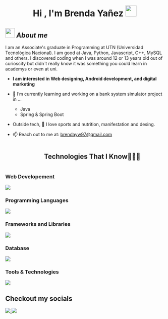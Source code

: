 <h1 align="center">Hi , I'm Brenda Yañez <img src="https://media.giphy.com/media/hvRJCLFzcasrR4ia7z/giphy.gif" width="35"></h1>

## <img src="https://media.giphy.com/media/ObNTw8Uzwy6KQ/giphy.gif" width="30px">&nbsp;***About me***

I am an Associate's graduate in Programming at UTN (Universidad Tecnológica Nacional). I am good at Java, Python, Javascript, C++, MySQL and others. I discovered coding when I was around 12 or 13 years old out of curioscity but didn´t really know it was something you could learn in academys or even at uni.

* **I am interested in Web designing, Android development, and digital marketing**
- 🌱 I’m currently learning and working on a bank system simulator project in ...
  - Java
  - Spring & Spring Boot
- Outside tech, 📖 I love sports and nutrition, manifestation and desing.
- 📫 Reach out to me at: <a href="brendayw97@gmail.com">brendayw97@gmail.com</a>

  <div id="user-content-toc">
  <ul align="center">
    <summary><h2 style="display: inline-block">Technologies That I Know👨🏻‍💻</h2></summary>
  </ul>
</div>
<!--tech stack icons-->
<p align="center">
  <h3>Web Developement</h3>
  <a href="https://skillicons.dev">
    <img src="https://skillicons.dev/icons?i=html,css,bootstrap,js&perline=14" />
  </a>
</p>
<p align="center">
  <h3>Programming Languages</h3>
  <a href="https://skillicons.dev">
    <img src="https://skillicons.dev/icons?i=java,py,js,dart,cpp,cs&perline=14" />
  </a>
</p>
<p align="center">
  <h3>Frameworks and Libraries</h3>
  <a href="https://skillicons.dev">
    <img src="https://skillicons.dev/icons?i=spring,flask,express,flutter&perline=14" />
  </a>
</p>
<p align="center">
  <h3>Database</h3>
  <a  href="https://skillicons.dev">
    <img src="https://skillicons.dev/icons?i=mysql&perline=14" />
  </a>
</p>
<p align="center">
  <h3>Tools & Technologies</h3>
  <a href="https://skillicons.dev">
    <img src="https://skillicons.dev/icons?i=maven,nodejs,docker,postman,git,github&perline=14" />
  </a>
</p>

## Checkout my socials
<a href="https://www.instagram.com/brenda.yw/">
  <img src="https://img.shields.io/badge/Instagram-%23E4405F.svg?style=for-the-badge&logo=Instagram&logoColor=white" />
<a href="https://www.linkedin.com/in/brendayw/">
  <img src="https://img.shields.io/badge/linkedin-%230077B5.svg?style=for-the-badge&logo=linkedin&logoColor=white" />
<!---
brendayw/brendayw is a ✨ special ✨ repository because its `README.md` (this file) appears on your GitHub profile.
You can click the Preview link to take a look at your changes.
--->
